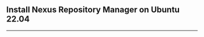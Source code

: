 ## Install Nexus Repository Manager on Ubuntu 22.04
---------------------------------------------------

